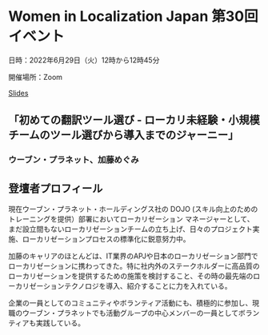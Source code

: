 # Women in Localization Japan 第30回イベント

日時：2022年6月29日（火）12時から12時45分

開催場所：Zoom

[Slides](https://drive.google.com/drive/u/1/folders/1bsZGDKIlJgM_QPiG4OcpD9qML7gwY0Xk)

## 「初めての翻訳ツール選び - ローカリ未経験・小規模チームのツール選びから導入までのジャーニー」
### ウーブン・プラネット、加藤めぐみ

## 登壇者プロフィール
現在ウーブン・プラネット・ホールディングス社の DOJO (スキル向上のためのトレーニングを提供）部署においてローカリゼーション マネージャーとして、まだ設立間もないローカリゼーションチームの立ち上げ、日々のプロジェクト実施、ローカリゼーションプロセスの標準化に鋭意努力中。

加藤のキャリアのほとんどは、IT業界のAPJや日本のローカリゼーション部門でローカリゼーションに携わってきた。特に社内外のステークホルダーに高品質のローカリゼーションを提供するための施策を検討すること、その時の最先端のローカリゼーションテクノロジを導入、紹介することに力を入れている。

企業の一員としてのコミュニティやボランティア活動にも、積極的に参加し、現職のウーブン・プラネットでも活動グループの中心メンバーの一員としてボランティアも実践している。
